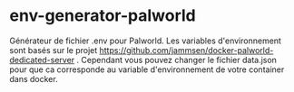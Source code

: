 # env-generator-palworld

Générateur de fichier .env pour Palworld.
Les variables d'environnement sont basés sur le projet https://github.com/jammsen/docker-palworld-dedicated-server .
Cependant vous pouvez changer le fichier data.json pour que ca corresponde au variable d'environnement de votre container dans docker.
